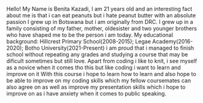 Hello! My Name is Benita Kazadi, I am 21 years old and an interesting fact about me is that i can eat peanuts but i hate peanut butter with an absolute passion
 I grew up in Botswana but i am originally from DRC. I grew up in a family consisting of my father, mother, oldesister and two younger brothers who have shaped me to be the person i am today.
My educational background: Hillcrest Primary School(2008-2015); Legae Academy(2016-2020); Botho University(2021-Present)
i am proud that i managed to finish school without repeating any grades and studying a course that may be dificult sometimes but still love. Apart from coding i like to knit, i see myself as a novice when it comes tho this but like coding i want to learn and improve on it
With this course i hope to learn how to learn and also hope to be able to improve on my  coding skills which my fellow coursemates can also agree on as well as improve my presentation skills which i hope to improve on as i have anxiety when it comes to public speaking.

